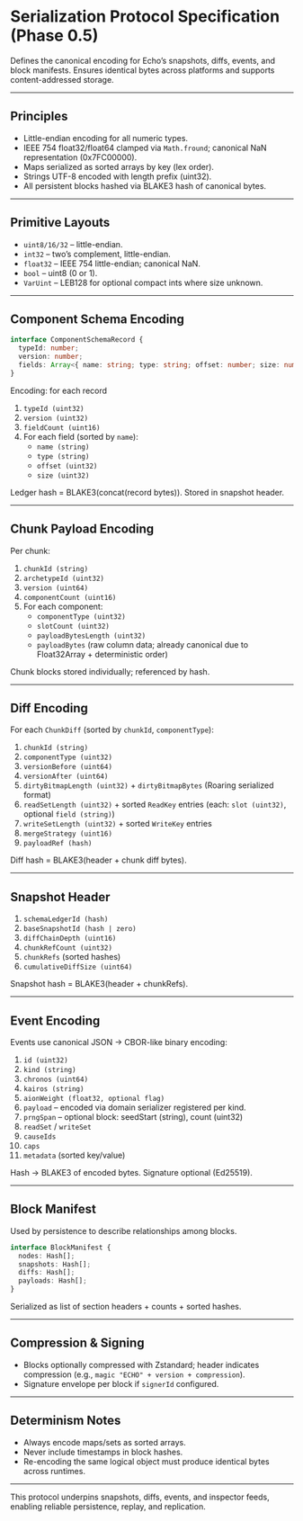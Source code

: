 # Serialization Protocol Specification (Phase 0.5)

Defines the canonical encoding for Echo’s snapshots, diffs, events, and block manifests. Ensures identical bytes across platforms and supports content-addressed storage.

---

## Principles
- Little-endian encoding for all numeric types.
- IEEE 754 float32/float64 clamped via `Math.fround`; canonical NaN representation (0x7FC00000).
- Maps serialized as sorted arrays by key (lex order).
- Strings UTF-8 encoded with length prefix (uint32).
- All persistent blocks hashed via BLAKE3 hash of canonical bytes.

---

## Primitive Layouts
- `uint8/16/32` – little-endian.
- `int32` – two’s complement, little-endian.
- `float32` – IEEE 754 little-endian; canonical NaN.
- `bool` – uint8 (0 or 1).
- `VarUint` – LEB128 for optional compact ints where size unknown.

---

## Component Schema Encoding
```ts
interface ComponentSchemaRecord {
  typeId: number;
  version: number;
  fields: Array<{ name: string; type: string; offset: number; size: number }>;
}
```

Encoding: for each record
1. `typeId (uint32)`
2. `version (uint32)`
3. `fieldCount (uint16)`
4. For each field (sorted by `name`):
   - `name (string)`
   - `type (string)`
   - `offset (uint32)`
   - `size (uint32)`

Ledger hash = BLAKE3(concat(record bytes)). Stored in snapshot header.

---

## Chunk Payload Encoding
Per chunk:
1. `chunkId (string)`
2. `archetypeId (uint32)`
3. `version (uint64)`
4. `componentCount (uint16)`
5. For each component:
   - `componentType (uint32)`
   - `slotCount (uint32)`
   - `payloadBytesLength (uint32)`
   - `payloadBytes` (raw column data; already canonical due to Float32Array + deterministic order)

Chunk blocks stored individually; referenced by hash.

---

## Diff Encoding
For each `ChunkDiff` (sorted by `chunkId`, `componentType`):
1. `chunkId (string)`
2. `componentType (uint32)`
3. `versionBefore (uint64)`
4. `versionAfter (uint64)`
5. `dirtyBitmapLength (uint32)` + `dirtyBitmapBytes` (Roaring serialized format)
6. `readSetLength (uint32)` + sorted `ReadKey` entries (each: `slot (uint32)`, optional `field (string)`)
7. `writeSetLength (uint32)` + sorted `WriteKey` entries
8. `mergeStrategy (uint16)`
9. `payloadRef (hash)`

Diff hash = BLAKE3(header + chunk diff bytes).

---

## Snapshot Header
1. `schemaLedgerId (hash)`
2. `baseSnapshotId (hash | zero)`
3. `diffChainDepth (uint16)`
4. `chunkRefCount (uint32)`
5. `chunkRefs` (sorted hashes)
6. `cumulativeDiffSize (uint64)`

Snapshot hash = BLAKE3(header + chunkRefs).

---

## Event Encoding
Events use canonical JSON → CBOR-like binary encoding:
1. `id (uint32)`
2. `kind (string)`
3. `chronos (uint64)`
4. `kairos (string)`
5. `aionWeight (float32, optional flag)`
6. `payload` – encoded via domain serializer registered per kind.
7. `prngSpan` – optional block: seedStart (string), count (uint32)
8. `readSet` / `writeSet`
9. `causeIds`
10. `caps`
11. `metadata` (sorted key/value)

Hash → BLAKE3 of encoded bytes. Signature optional (Ed25519).

---

## Block Manifest
Used by persistence to describe relationships among blocks.

```ts
interface BlockManifest {
  nodes: Hash[];
  snapshots: Hash[];
  diffs: Hash[];
  payloads: Hash[];
}
```

Serialized as list of section headers + counts + sorted hashes.

---

## Compression & Signing
- Blocks optionally compressed with Zstandard; header indicates compression (e.g., `magic "ECHO" + version + compression`).
- Signature envelope per block if `signerId` configured.

---

## Determinism Notes
- Always encode maps/sets as sorted arrays.
- Never include timestamps in block hashes.
- Re-encoding the same logical object must produce identical bytes across runtimes.

---

This protocol underpins snapshots, diffs, events, and inspector feeds, enabling reliable persistence, replay, and replication.
